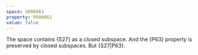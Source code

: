 ```yaml
---
space: S000063
property: P000063
value: false
---
```


The space contains {S27} as a closed subspace.
And the {P63} property is preserved by closed subspaces.
But {S27|P63}.
